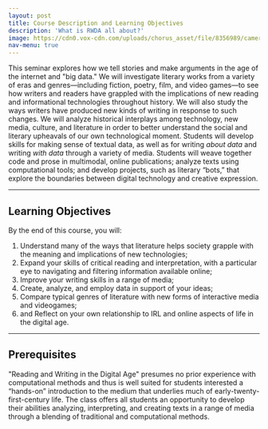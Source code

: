 ```yaml
---
layout: post
title: Course Description and Learning Objectives
description: 'What is RWDA all about?'
image: https://cdn0.vox-cdn.com/uploads/chorus_asset/file/8356989/camera3.jpg
nav-menu: true
---
```


This seminar explores how we tell stories and make arguments in the age of the internet and "big data." We will investigate literary works from a variety of eras and genres—including fiction, poetry, film, and video games—to see how writers and readers have grappled with the implications of new reading and informational technologies throughout history. We will also study the ways writers have produced new kinds of writing in response to such changes. We will analyze historical interplays among technology, new media, culture, and literature in order to better understand the social and literary upheavals of our own technological moment. Students will develop skills for making sense of textual data, as well as for writing *about data* and writing *with data* through a variety of media. Students will weave together code and prose in multimodal, online publications; analyze texts using computational tools; and develop projects, such as literary “bots,” that explore the boundaries between digital technology and creative expression.

---- 

## Learning Objectives

By the end of this course, you will:

1. Understand many of the ways that literature helps society grapple with the meaning and implications of new technologies;
2. Expand your skills of critical reading and interpretation, with a particular eye to navigating and filtering information available online;
3. Improve your writing skills in a range of media;
4. Create, analyze, and employ data in support of your ideas;
5. Compare typical genres of literature with new forms of interactive media and videogames;
6. and Reflect on your own relationship to IRL and online aspects of life in the digital age.

---- 

## Prerequisites

"Reading and Writing in the Digital Age" presumes no prior experience with computational methods and thus is well suited for students interested a “hands-on” introduction to the medium that underlies much of early-twenty-first-century life. The class offers all students an opportunity to develop their abilities analyzing, interpreting, and creating texts in a range of media through a blending of traditional and computational methods.